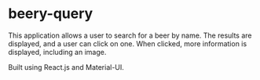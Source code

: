 # beery-query

This application allows a user to search for a beer by name. The results are displayed,
and a user can click on one. When clicked, more information is displayed, including an image.

Built using React.js and Material-UI.